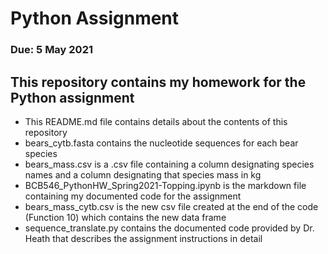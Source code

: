 # Python Assignment

### Due: 5 May 2021

## This repository contains my homework for the Python assignment

* This README.md file contains details about the contents of this repository
* bears_cytb.fasta contains the nucleotide sequences for each bear species
* bears_mass.csv is a .csv file containing a column designating species names and a column designating that species mass in kg
* BCB546_PythonHW_Spring2021-Topping.ipynb is the markdown file containing my documented code for the assignment
* bears_mass_cytb.csv is the new csv file created at the end of the code (Function 10) which contains the new data frame
* sequence_translate.py contains the documented code provided by Dr. Heath that describes the assignment instructions in detail
